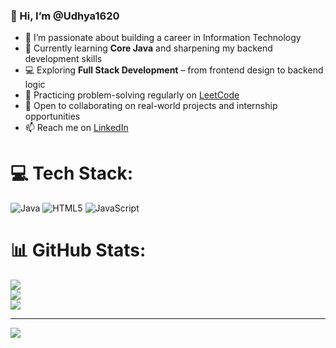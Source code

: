 ### 👋 Hi, I’m @Udhya1620  

- 👀 I’m passionate about building a career in Information Technology  
- 🌱 Currently learning **Core Java** and sharpening my backend development skills  
- 💻 Exploring **Full Stack Development** – from frontend design to backend logic  
- 🧠 Practicing problem-solving regularly on [LeetCode](https://leetcode.com/u/udhyakumar162000/)  
- 🤝 Open to collaborating on real-world projects and internship opportunities  
- 📫 Reach me on [LinkedIn](https://www.linkedin.com/in/udhya-kumar-2a0439228/)  


# 💻 Tech Stack:
![Java](https://img.shields.io/badge/java-%23ED8B00.svg?style=for-the-badge&logo=openjdk&logoColor=white) ![HTML5](https://img.shields.io/badge/html5-%23E34F26.svg?style=for-the-badge&logo=html5&logoColor=white) ![JavaScript](https://img.shields.io/badge/javascript-%23323330.svg?style=for-the-badge&logo=javascript&logoColor=%23F7DF1E)
# 📊 GitHub Stats:
![](https://github-readme-stats.vercel.app/api?username=udhya1620&theme=default&hide_border=false&include_all_commits=false&count_private=false)<br/>
![](https://nirzak-streak-stats.vercel.app/?user=udhya1620&theme=default&hide_border=false)<br/>
![](https://github-readme-stats.vercel.app/api/top-langs/?username=udhya1620&theme=default&hide_border=false&include_all_commits=false&count_private=false&layout=compact)

---
[![](https://visitcount.itsvg.in/api?id=udhya1620&icon=0&color=0)](https://visitcount.itsvg.in)

<!-- Proudly created with GPRM ( https://gprm.itsvg.in ) -->
<!---
Udhya1620/Udhya1620 is a ✨ special ✨ repository because its `README.md` (this file) appears on your GitHub profile.
You can click the Preview link to take a look at your changes.
--->
